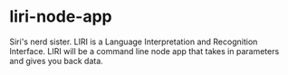 # liri-node-app
Siri's nerd sister. LIRI is a Language Interpretation and Recognition Interface. LIRI will be a command line node app that takes in parameters and gives you back data.

